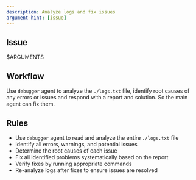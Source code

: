 ```yaml
---
description: Analyze logs and fix issues
argument-hint: [issue]
---
```


## Issue
<issue>$ARGUMENTS</issue>

## Workflow
Use `debugger` agent to analyze the `./logs.txt` file, identify root causes of any errors or issues and respond with a report and solution.
So the main agent can fix them.

## Rules

- Use `debugger` agent to read and analyze the entire `./logs.txt` file
- Identify all errors, warnings, and potential issues
- Determine the root causes of each issue
- Fix all identified problems systematically based on the report
- Verify fixes by running appropriate commands
- Re-analyze logs after fixes to ensure issues are resolved

